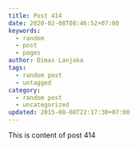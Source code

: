 ```yaml
---
title: Post 414
date: 2020-02-08T08:46:52+07:00
keywords:
  - random
  - post
  - pages
author: Dimas Lanjaka
tags:
  - random post
  - untagged
category:
  - random post
  - uncategorized
updated: 2015-08-08T22:17:30+07:00
---
```

This is content of post 414